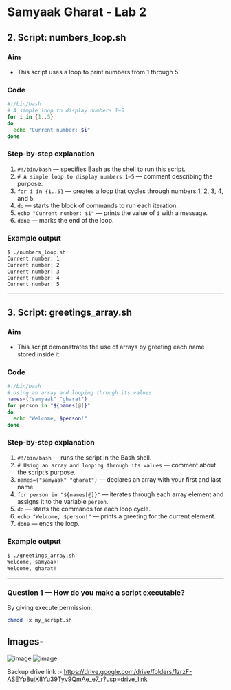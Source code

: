 # Samyaak Gharat - Lab 2 

## 2. Script: numbers_loop.sh

### Aim
- This script uses a loop to print numbers from 1 through 5.

### Code
```bash
#!/bin/bash
# A simple loop to display numbers 1–5
for i in {1..5}
do
  echo "Current number: $i"
done 
```

### Step-by-step explanation
1. `#!/bin/bash` — specifies Bash as the shell to run this script.
2. `# A simple loop to display numbers 1–5` — comment describing the purpose.
3. `for i in {1..5}` — creates a loop that cycles through numbers 1, 2, 3, 4, and 5.
4. `do` — starts the block of commands to run each iteration.
5. `echo "Current number: $i"` — prints the value of `i` with a message.
6. `done` — marks the end of the loop.

### Example output
```sh
$ ./numbers_loop.sh
Current number: 1
Current number: 2
Current number: 3
Current number: 4
Current number: 5
```

---

## 3. Script: greetings_array.sh

### Aim
- This script demonstrates the use of arrays by greeting each name stored inside it.

### Code
```bash
#!/bin/bash
# Using an array and looping through its values
names=("samyaak" "gharat")
for person in "${names[@]}"
do
  echo "Welcome, $person!"
done
```

### Step-by-step explanation
1. `#!/bin/bash` — runs the script in the Bash shell.
2. `# Using an array and looping through its values` — comment about the script’s purpose.
3. `names=("samyaak" "gharat")` — declares an array with your first and last name.
4. `for person in "${names[@]}"` — iterates through each array element and assigns it to the variable `person`.
5. `do` — starts the commands for each loop cycle.
6. `echo "Welcome, $person!"` — prints a greeting for the current element.
7. `done` — ends the loop.

### Example output
```sh
$ ./greetings_array.sh
Welcome, samyaak!
Welcome, gharat!
```

---

### Question 1 — How do you make a script executable?

By giving execute permission:
```sh
chmod +x my_script.sh
```


## Images-
![image](lab2a.png)
![image](lab2b.png)

Backup drive link :- https://drive.google.com/drive/folders/1zrzF-ASEYp8ujX8Yu39Tyv9QmAe_e7_r?usp=drive_link
